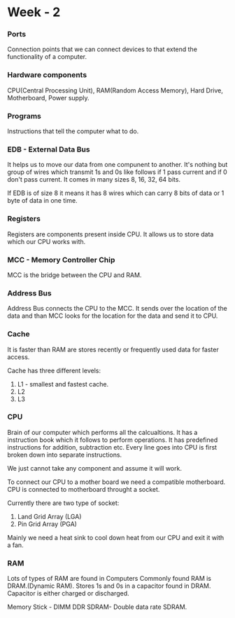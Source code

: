 # Week - 2

### <b>Ports</b>
Connection points that we can connect devices to that extend the functionality of a computer.

### <b>Hardware components</b>
CPU(Central Processing Unit), RAM(Random Access Memory), Hard Drive, Motherboard, Power supply.

### <b>Programs</b>
Instructions that tell the computer what to do.

### <b>EDB - External Data Bus</b>
It helps us to move our data from one compunent to another. It's nothing but group of wires which transmit 1s and 0s like follows if 1 pass current and if 0 don't pass current. It comes in many sizes 8, 16, 32, 64 bits.  

If EDB is of size 8 it means it has 8 wires which can carry 8 bits of data or 1 byte of data in one time.  

### <b>Registers</b>
Registers are components present inside CPU. It allows us to store data which our CPU works with. 

### <b>MCC - Memory Controller Chip </b>
MCC is the bridge between the CPU and RAM. 

### <b>Address Bus</b>
Address Bus connects the CPU to the MCC. It sends over the location of the data and than MCC looks for the location for the data and send it to CPU. 

### <B>Cache</b>
It is faster than RAM are stores recently or frequently used data for faster access.  
  
Cache has three different levels:  
1. L1 - smallest and fastest cache.
1. L2
1. L3

### <b>CPU</b>
Brain of our computer which performs all the calcualtions. It has a instruction book which it follows to perform operations. It has predefined instructions for addition, subtraction etc. 
Every line goes into CPU is first broken down into separate instructions.  
  
We just cannot take any component and assume it will work.  
  
To connect our CPU to a mother board we need a compatible motherboard. CPU is connected to motherboard throught a socket.  
  
Currently there are two type of socket: 
1. Land Grid Array (LGA)
1. Pin Grid Array (PGA)
  
Mainly we need a heat sink to cool down heat from our CPU and exit it with a fan.  

### <b>RAM</b>
Lots of types of RAM are found in Computers Commonly found RAM is DRAM.(Dynamic RAM). Stores 1s and 0s in a capacitor found in DRAM. Capacitor is either charged or discharged.  
  
Memory Stick - DIMM
DDR SDRAM- Double data rate SDRAM.